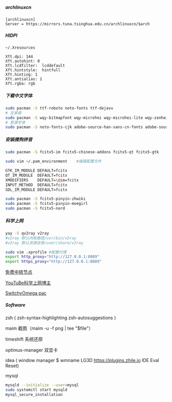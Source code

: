 ##### archlinuxcn

```
[archlinuxcn]
Server = https://mirrors.tuna.tsinghua.edu.cn/archlinuxcn/$arch
```

##### HIDPI

```
~/.Xresources

Xft.dpi: 144
Xft.autohint: 0
Xft.lcdfilter:  lcddefault
Xft.hintstyle:  hintfull
Xft.hinting: 1
Xft.antialias: 1
Xft.rgba: rgb
```

##### 下载中文字体

```bash
sudo pacman -S ttf-roboto noto-fonts ttf-dejavu
# 文泉驿
sudo pacman -S wqy-bitmapfont wqy-microhei wqy-microhei-lite wqy-zenhei
# 思源字体
sudo pacman -S noto-fonts-cjk adobe-source-han-sans-cn-fonts adobe-source-han-serif-cn-fonts
```

##### 安装搜狗拼音

```bash
sudo pacman -S fcitx5-im fcitx5-chinese-addons fcitx5-qt fcitx5-gtk

sudo vim ~/.pam_environment    #编辑配置文件

GTK_IM_MODULE DEFAULT=fcitx
QT_IM_MODULE  DEFAULT=fcitx
XMODIFIERS    DEFAULT=\@im=fcitx
INPUT_METHOD  DEFAULT=fcitx
SDL_IM_MODULE DEFAULT=fcitx

sudo pacman -S fcitx5-pinyin-zhwiki
sudo pacman -S fcitx5-pinyin-moegirl
sudo pacman -S fcitx5-nord
```

##### 科学上网

```bash
yay -S qv2ray v2ray 
#v2ray 默认内核路径/usr/bin/v2ray
#v2ray 默认资源目录/user/share/v2ray

sudo vim .xprofile #配置代理
export http_proxy="http://127.0.0.1:8889"
export https_proxy="http://127.0.0.1:8889" 
```

[免费中转节点](https://github.com/freefq/free)

[YouTuBe科学上网博主](https://www.youtube.com/channel/UCEBoI_hmSUNjRU4O86Y6TJg)

[SwitchyOmega pac](https://raw.githubusercontent.com/gfwlist/gfwlist/master/gfwlist.txt)

##### Software

zsh ( zsh-syntax-highlighting zsh-autosuggestions )

maim  截图（maim -u -f png | tee "$file"）

timeshift 系统还原

optimus-manager 双显卡

idea (  window manager $ wmname LG3D
        https://plugins.zhile.io
        IDE Eval Reset)

mysql 

```bash
mysqld --initialize --user=mysql 
sudo systemctl start mysqld
mysql_secure_installation
```
